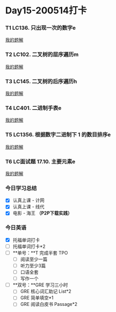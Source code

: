 # Day15-200514打卡

### T1 LC136. 只出现一次的数字e

[我的题解](https://github.com/david990917/My-LeetCode-Solutions/tree/master/%E7%AE%97%E6%B3%95/136.%20%E5%8F%AA%E5%87%BA%E7%8E%B0%E4%B8%80%E6%AC%A1%E7%9A%84%E6%95%B0%E5%AD%97)

### T2 LC102. 二叉树的层序遍历m

[我的题解](https://github.com/david990917/My-LeetCode-Solutions/tree/master/%E7%AE%97%E6%B3%95/102.%20%E4%BA%8C%E5%8F%89%E6%A0%91%E7%9A%84%E5%B1%82%E5%BA%8F%E9%81%8D%E5%8E%86)

### T3 LC145. 二叉树的后序遍历h

[我的题解](https://github.com/david990917/My-LeetCode-Solutions/tree/master/%E7%AE%97%E6%B3%95/145.%20%E4%BA%8C%E5%8F%89%E6%A0%91%E7%9A%84%E5%90%8E%E5%BA%8F%E9%81%8D%E5%8E%86)

### T4 LC401. 二进制手表e

[我的题解](https://github.com/david990917/My-LeetCode-Solutions/tree/master/%E7%AE%97%E6%B3%95/401.%20%E4%BA%8C%E8%BF%9B%E5%88%B6%E6%89%8B%E8%A1%A8)

### T5 LC1356. 根据数字二进制下 1 的数目排序e

[我的题解](https://github.com/david990917/My-LeetCode-Solutions/tree/master/%E7%AE%97%E6%B3%95/1356.%20%E6%A0%B9%E6%8D%AE%E6%95%B0%E5%AD%97%E4%BA%8C%E8%BF%9B%E5%88%B6%E4%B8%8B%201%20%E7%9A%84%E6%95%B0%E7%9B%AE%E6%8E%92%E5%BA%8F)

### T6 LC面试题 17.10. 主要元素e

[我的题解](https://github.com/david990917/My-LeetCode-Solutions/tree/master/%E7%A8%8B%E5%BA%8F%E5%91%98%E9%9D%A2%E8%AF%95%E9%87%91%E5%85%B8/%E9%9D%A2%E8%AF%95%E9%A2%98%2017.10.%20%E4%B8%BB%E8%A6%81%E5%85%83%E7%B4%A0)

### 今日学习总结

- [x] 认真上课 - 计网
- [x] 认真上课 - 线代
- [x] 电影 - 海王  **（P2P下载实践）**

### 今日英语

- [x] 托福单词打卡
- [ ] 托福单词打卡*2
- [ ] **单号：**T 完成半套 TPO
  - [ ] 阅读至少一篇
  - [ ] 听力至少3篇
  - [ ] 口语全套
  - [ ] 写作一个
- [ ] **双号：**GRE 学习三小时
  - [ ] GRE 核心词汇助记 List*2
  - [ ] GRE 简单填空*1
  - [ ] GRE 阅读白皮书 Passage*2